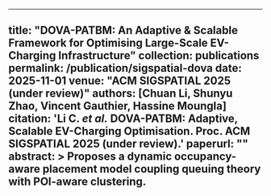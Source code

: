 <!-- 2025-11-01-sigspatial-dova-patbm.md -->
---
title: "DOVA-PATBM: An Adaptive & Scalable Framework for Optimising Large-Scale EV-Charging Infrastructure"
collection: publications
permalink: /publication/sigspatial-dova
date: 2025-11-01
venue: "ACM SIGSPATIAL 2025 (under review)"
authors: [Chuan Li, Shunyu Zhao, Vincent Gauthier, Hassine Moungla]
citation: 'Li C. *et al.* DOVA-PATBM: Adaptive, Scalable EV-Charging Optimisation. Proc. ACM SIGSPATIAL 2025 (under review).'
paperurl: ""
abstract: >
  Proposes a dynamic occupancy-aware placement model coupling queuing theory with POI-aware clustering.
---
